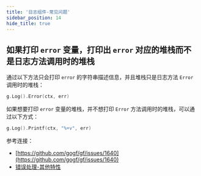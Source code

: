 ```yaml
---
title: '日志组件-常见问题'
sidebar_position: 14
hide_title: true
---
```


## 如果打印 `error` 变量，打印出 `error` 对应的堆栈而不是日志方法调用时的堆栈

通过以下方法只会打印 `error` 的字符串描述信息，并且堆栈只是日志方法 `Error` 调用时的堆栈：

```go
g.Log().Error(ctx, err)
```

如果想要打印 `error` 变量的堆栈，并不想打印 `Error` 方法调用时的堆栈，可以通过以下方式：

```go
g.Log().Printf(ctx, "%+v", err)
```

参考连接：

- [https://github.com/gogf/gf/issues/1640](https://github.com/gogf/gf/issues/1640)
- [错误处理-其他特性](/docs/核心组件/错误处理/错误处理-其他特性)